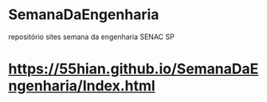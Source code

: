 # SemanaDaEngenharia
repositório sites semana da engenharia SENAC SP

# https://55hian.github.io/SemanaDaEngenharia/Index.html
